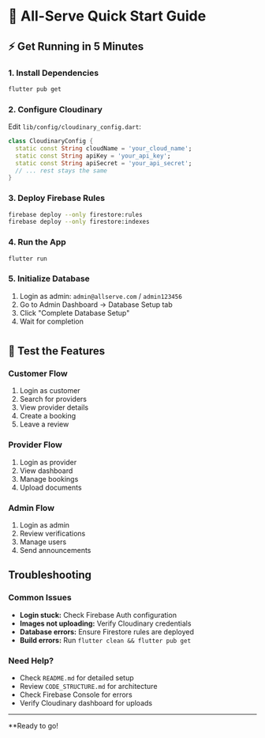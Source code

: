 # 🚀 All-Serve Quick Start Guide

## ⚡ Get Running in 5 Minutes

### 1. Install Dependencies
```bash
flutter pub get
```

### 2. Configure Cloudinary
Edit `lib/config/cloudinary_config.dart`:
```dart
class CloudinaryConfig {
  static const String cloudName = 'your_cloud_name';
  static const String apiKey = 'your_api_key';
  static const String apiSecret = 'your_api_secret';
  // ... rest stays the same
}
```

### 3. Deploy Firebase Rules
```bash
firebase deploy --only firestore:rules
firebase deploy --only firestore:indexes
```

### 4. Run the App
```bash
flutter run
```

### 5. Initialize Database
1. Login as admin: `admin@allserve.com` / `admin123456`
2. Go to Admin Dashboard → Database Setup tab
3. Click "Complete Database Setup"
4. Wait for completion

#

## 🎯 Test the Features

### Customer Flow
1. Login as customer
2. Search for providers
3. View provider details
4. Create a booking
5. Leave a review

### Provider Flow
1. Login as provider
2. View dashboard
3. Manage bookings
4. Upload documents

### Admin Flow
1. Login as admin
2. Review verifications
3. Manage users
4. Send announcements

## Troubleshooting

### Common Issues
- **Login stuck:** Check Firebase Auth configuration
- **Images not uploading:** Verify Cloudinary credentials
- **Database errors:** Ensure Firestore rules are deployed
- **Build errors:** Run `flutter clean && flutter pub get`

### Need Help?
- Check `README.md` for detailed setup
- Review `CODE_STRUCTURE.md` for architecture
- Check Firebase Console for errors
- Verify Cloudinary dashboard for uploads

---

**Ready to go!
